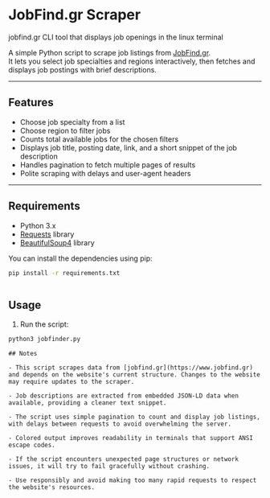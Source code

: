 # JobFind.gr Scraper
jobfind.gr CLI tool that displays job openings in the linux terminal

A simple Python script to scrape job listings from [JobFind.gr](https://www.jobfind.gr).  
It lets you select job specialties and regions interactively, then fetches and displays job postings with brief descriptions.

---

## Features

- Choose job specialty from a list  
- Choose region to filter jobs  
- Counts total available jobs for the chosen filters  
- Displays job title, posting date, link, and a short snippet of the job description  
- Handles pagination to fetch multiple pages of results  
- Polite scraping with delays and user-agent headers

---

## Requirements

- Python 3.x  
- [Requests](https://pypi.org/project/requests/) library  
- [BeautifulSoup4](https://pypi.org/project/beautifulsoup4/) library

You can install the dependencies using pip:

```bash
pip install -r requirements.txt
```
```
```
## Usage

1. Run the script:

```bash
python3 jobfinder.py
```


```
## Notes

- This script scrapes data from [jobfind.gr](https://www.jobfind.gr) and depends on the website's current structure. Changes to the website may require updates to the scraper.

- Job descriptions are extracted from embedded JSON-LD data when available, providing a cleaner text snippet.

- The script uses simple pagination to count and display job listings, with delays between requests to avoid overwhelming the server.

- Colored output improves readability in terminals that support ANSI escape codes.

- If the script encounters unexpected page structures or network issues, it will try to fail gracefully without crashing.

- Use responsibly and avoid making too many rapid requests to respect the website's resources.
```

```
```
